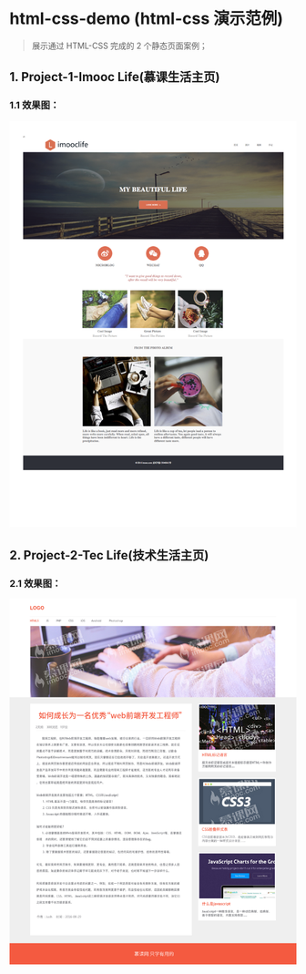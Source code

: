 # html-css-demo (html-css 演示范例)
> 展示通过 HTML-CSS 完成的 2 个静态页面案例；

## 1. Project-1-Imooc Life(慕课生活主页)

### 1.1 效果图：
![效果图](./project-1/Design-Sketch.png)

## 2. Project-2-Tec Life(技术生活主页)

### 2.1 效果图：
![效果图](./project-2/Design-Sketch.jpg)

